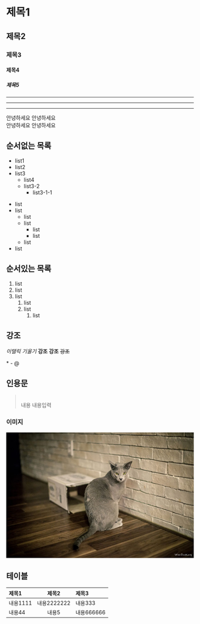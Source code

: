 # 제목1
## 제목2
### 제목3
#### 제목4
##### 제목5

----
***
---

안녕하세요
안녕하세요<br>
안녕하세요
안녕하세요

## 순서없는 목록
* list1
* list2
* list3
    * list4
    * list3-2
      * list3-1-1

- list
- list
  - list
  - list
    - list
    - list
  - list
- list

## 순서있는 목록
1. list
2. list
3. list
   1. list
   2. list
      1. list

## 강조
*이탤릭*
*기울기*
**강조**
__강조__
~~강조~~

\*
\-
@

## 인용문
> <br>
> 내용
> 내용입력

### 이미지
![고양이](./img/cat0.jpg)

## 테이블
| 제목1    |    제목2    | 제목3      |
| :------- | :---------: | :--------- |
| 내용1111 | 내용2222222 | 내용333    |
| 내용44   |    내용5    | 내용666666 |
